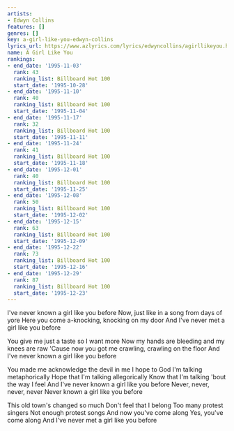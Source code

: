 ```yaml
---
artists:
- Edwyn Collins
features: []
genres: []
key: a-girl-like-you-edwyn-collins
lyrics_url: https://www.azlyrics.com/lyrics/edwyncollins/agirllikeyou.html
name: A Girl Like You
rankings:
- end_date: '1995-11-03'
  rank: 43
  ranking_list: Billboard Hot 100
  start_date: '1995-10-28'
- end_date: '1995-11-10'
  rank: 40
  ranking_list: Billboard Hot 100
  start_date: '1995-11-04'
- end_date: '1995-11-17'
  rank: 32
  ranking_list: Billboard Hot 100
  start_date: '1995-11-11'
- end_date: '1995-11-24'
  rank: 41
  ranking_list: Billboard Hot 100
  start_date: '1995-11-18'
- end_date: '1995-12-01'
  rank: 40
  ranking_list: Billboard Hot 100
  start_date: '1995-11-25'
- end_date: '1995-12-08'
  rank: 50
  ranking_list: Billboard Hot 100
  start_date: '1995-12-02'
- end_date: '1995-12-15'
  rank: 63
  ranking_list: Billboard Hot 100
  start_date: '1995-12-09'
- end_date: '1995-12-22'
  rank: 73
  ranking_list: Billboard Hot 100
  start_date: '1995-12-16'
- end_date: '1995-12-29'
  rank: 87
  ranking_list: Billboard Hot 100
  start_date: '1995-12-23'
---
```


I've never known a girl like you before
Now, just like in a song from days of yore
Here you come a-knocking, knocking on my door
And I've never met a girl like you before

You give me just a taste so I want more
Now my hands are bleeding and my knees are raw
'Cause now you got me crawling, crawling on the floor
And I've never known a girl like you before

You made me acknowledge the devil in me
I hope to God I'm talking metaphorically
Hope that I'm talking allegorically
Know that I'm talking 'bout the way I feel
And I've never known a girl like you before
Never, never, never, never
Never known a girl like you before

This old town's changed so much
Don't feel that I belong
Too many protest singers
Not enough protest songs
And now you've come along
Yes, you've come along
And I've never met a girl like you before



